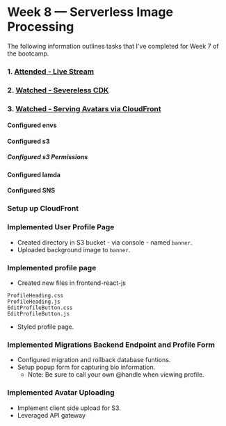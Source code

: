 # Week 8 — Serverless Image Processing

The following information outlines tasks that I've completed for Week 7 of the bootcamp. 

### 1. [Attended - Live Stream](https://www.youtube.com/watch?v=YiSNlK4bk90&list=PLBfufR7vyJJ7k25byhRXJldB5AiwgNnWv)  
### 2. [Watched - Severeless CDK](https://www.youtube.com/watch?v=jyUpZP2knBI)  
### 3. [Watched - Serving Avatars via CloudFront](https://www.youtube.com/watch?v=Hl5XVb7dL6I&t)

#### Configured envs

#### Configured s3

##### Configured s3 Permissions

#### Configured lamda

#### Configured SNS

### Setup up CloudFront

### Implemented User Profile Page
- Created directory in S3 bucket - via console - named `banner`.  
- Uploaded background image to `banner`.

### Implemented profile page
- Created new files in frontend-react-js
```
ProfileHeading.css
ProfileHeading.js
EditProfileButton.css
EditProfileButton.js
```
- Styled profile page.

### Implemented Migrations Backend Endpoint and Profile Form  
- Configured migration and rollback database funtions.
- Setup popup form for capturing bio information.
    - Note: Be sure to call your own @handle when viewing profile.

### Implemented Avatar Uploading
- Implement client side upload for S3.
- Leveraged API gateway